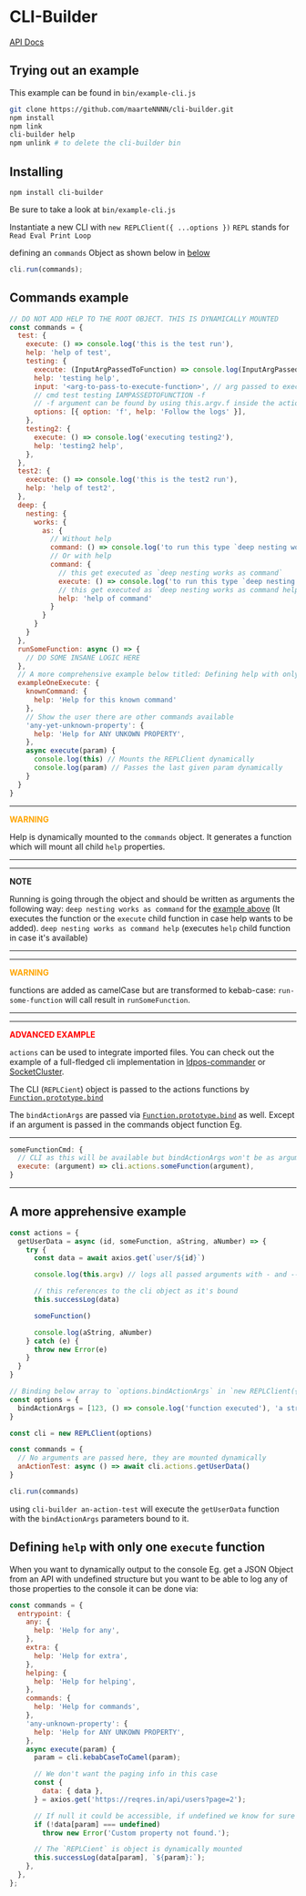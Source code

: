 # CLI-Builder

[API Docs](API.md)

## Trying out an example

This example can be found in `bin/example-cli.js`

```sh
git clone https://github.com/maarteNNNN/cli-builder.git
npm install
npm link
cli-builder help
npm unlink # to delete the cli-builder bin
```

## Installing

```
npm install cli-builder
```

Be sure to take a look at `bin/example-cli.js`

Instantiate a new CLI with `new REPLClient({ ...options })` `REPL` stands for `Read Eval Print Loop`

defining an `commands` Object as shown below in [below](#commands-example)

```js
cli.run(commands);
```

## Commands example

```js
// DO NOT ADD HELP TO THE ROOT OBJECT. THIS IS DYNAMICALLY MOUNTED
const commands = {
  test: {
    execute: () => console.log('this is the test run'),
    help: 'help of test',
    testing: {
      execute: (InputArgPassedToFunction) => console.log(InputArgPassedToFunction),
      help: 'testing help',
      input: '<arg-to-pass-to-execute-function>', // arg passed to execute function
      // cmd test testing IAMPASSEDTOFUNCTION -f
      // -f argument can be found by using this.argv.f inside the action
      options: [{ option: 'f', help: 'Follow the logs' }],
    },
    testing2: {
      execute: () => console.log('executing testing2'),
      help: 'testing2 help',
    },
  },
  test2: {
    execute: () => console.log('this is the test2 run'),
    help: 'help of test2',
  },
  deep: {
    nesting: {
      works: {
        as: {
          // Without help
          command: () => console.log('to run this type `deep nesting works as command`')
          // Or with help
          command: {
            // this get executed as `deep nesting works as command`
            execute: () => console.log('to run this type `deep nesting works as command`'),
            // this get executed as `deep nesting works as command help`
            help: 'help of command'
          }
        }
      }
    }
  },
  runSomeFunction: async () => {
    // DO SOME INSANE LOGIC HERE
  },
  // A more comprehensive example below titled: Defining help with only one execute function
  exampleOneExecute: {
    knownCommand: {
      help: 'Help for this known command'
    },
    // Show the user there are other commands available
    'any-yet-unknown-property': {
      help: 'Help for ANY UNKOWN PROPERTY',
    },
    async execute(param) {
      console.log(this) // Mounts the REPLClient dynamically
      console.log(param) // Passes the last given param dynamically
    }
  }
}
```

---

<span style="color:orange">**WARNING**</span>

Help is dynamically mounted to the `commands` object. It generates a function which will mount all child `help` properties.

---

---

**NOTE**

Running is going through the object and should be written as arguments the following way: `deep nesting works as command` for the [example above](#commands-example) (It executes the function or the `execute` child function in case help wants to be added).
`deep nesting works as command help` (executes `help` child function in case it's available)

---

---

<span style="color:orange">**WARNING**</span>

functions are added as camelCase but are transformed to kebab-case:
`run-some-function` will call result in `runSomeFunction`.

---

---

<span style="color:red">**ADVANCED EXAMPLE**</span>

`actions` can be used to integrate imported files. You can check out the example of a full-fledged cli implementation in [ldpos-commander](https://github.com/Leasehold/ldpos-commander/) or [SocketCluster](https://github.com/SocketCluster/socketcluster).

The CLI (`REPLCient`) object is passed to the actions functions by [`Function.prototype.bind`](https://developer.mozilla.org/en-US/docs/Web/JavaScript/Reference/Global_Objects/Function/bind)

The `bindActionArgs` are passed via [`Function.prototype.bind`](https://developer.mozilla.org/en-US/docs/Web/JavaScript/Reference/Global_Objects/Function/bind) as well. Except if an argument is passed in the commands object function Eg.

---

```js
someFunctionCmd: {
  // CLI as this will be available but bindActionArgs won't be as argument replaces them
  execute: (argument) => cli.actions.someFunction(argument),
}
```

---

## A more apprehensive example

```js
const actions = {
  getUserData = async (id, someFunction, aString, aNumber) => {
    try {
      const data = await axios.get(`user/${id}`)

      console.log(this.argv) // logs all passed arguments with - and --

      // this references to the cli object as it's bound
      this.successLog(data)

      someFunction()

      console.log(aString, aNumber)
    } catch (e) {
      throw new Error(e)
    }
  }
}

// Binding below array to `options.bindActionArgs` in `new REPLClient({ ...options })`
const options = {
  bindActionArgs = [123, () => console.log('function executed'), 'a string', 23123]
}

const cli = new REPLClient(options)

const commands = {
  // No arguments are passed here, they are mounted dynamically
  anActionTest: async () => await cli.actions.getUserData()
}

cli.run(commands)
```

using `cli-builder an-action-test` will execute the `getUserData` function with the `bindActionArgs` parameters bound to it.

## Defining `help` with only one `execute` function

When you want to dynamically output to the console Eg. get a JSON Object from an API with undefined structure but you want to be able to log any of those properties to the console it can be done via:

```js
const commands = {
  entrypoint: {
    any: {
      help: 'Help for any',
    },
    extra: {
      help: 'Help for extra',
    },
    helping: {
      help: 'Help for helping',
    },
    commands: {
      help: 'Help for commands',
    },
    'any-unknown-property': {
      help: 'Help for ANY UNKOWN PROPERTY',
    },
    async execute(param) {
      param = cli.kebabCaseToCamel(param);

      // We don't want the paging info in this case
      const {
        data: { data },
      } = axios.get('https://reqres.in/api/users?page=2');

      // If null it could be accessible, if undefined we know for sure it isn't
      if (!data[param] === undefined)
        throw new Error('Custom property not found.');

      // The `REPLCient` is object is dynamically mounted
      this.successLog(data[param], `${param}:`);
    },
  },
};
```
